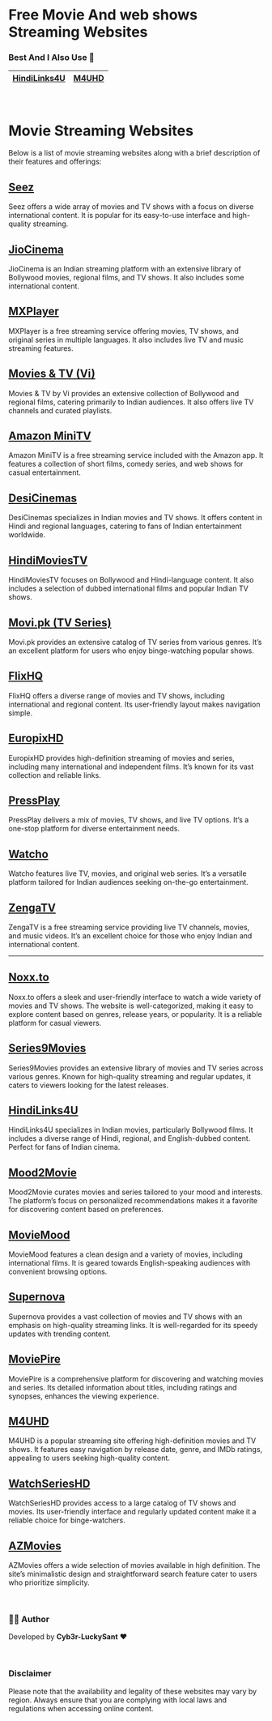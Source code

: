 # Free Movie And web shows Streaming Websites 

### Best And I Also Use 💖

| **[HindiLinks4U](https://hindilinks4u.express/)**      | **[M4UHD](https://m4uhd.com.co/)**  | 
|-------------------|------------------|
<br>

# Movie Streaming Websites

Below is a list of movie streaming websites along with a brief description of their features and offerings:

## [Seez](https://seez.su/)
Seez offers a wide array of movies and TV shows with a focus on diverse international content. It is popular for its easy-to-use interface and high-quality streaming.

## [JioCinema](https://www.jiocinema.com/)
JioCinema is an Indian streaming platform with an extensive library of Bollywood movies, regional films, and TV shows. It also includes some international content.

## [MXPlayer](https://www.mxplayer.in/)
MXPlayer is a free streaming service offering movies, TV shows, and original series in multiple languages. It also includes live TV and music streaming features.

## [Movies & TV (Vi)](https://moviesandtv.myvi.in/)
Movies & TV by Vi provides an extensive collection of Bollywood and regional films, catering primarily to Indian audiences. It also offers live TV channels and curated playlists.

## [Amazon MiniTV](https://www.amazon.in/minitv)
Amazon MiniTV is a free streaming service included with the Amazon app. It features a collection of short films, comedy series, and web shows for casual entertainment.

## [DesiCinemas](https://desicinemas.tv/)
DesiCinemas specializes in Indian movies and TV shows. It offers content in Hindi and regional languages, catering to fans of Indian entertainment worldwide.

## [HindiMoviesTV](https://www.hindimoviestv.com/)
HindiMoviesTV focuses on Bollywood and Hindi-language content. It also includes a selection of dubbed international films and popular Indian TV shows.

## [Movi.pk (TV Series)](https://www.movi.pk/genre/tv-series/)
Movi.pk provides an extensive catalog of TV series from various genres. It’s an excellent platform for users who enjoy binge-watching popular shows.

## [FlixHQ](https://flixhq.click/home)
FlixHQ offers a diverse range of movies and TV shows, including international and regional content. Its user-friendly layout makes navigation simple.

## [EuropixHD](https://europixhd.site/)
EuropixHD provides high-definition streaming of movies and series, including many international and independent films. It’s known for its vast collection and reliable links.

## [PressPlay](https://pressplay.top/home/)
PressPlay delivers a mix of movies, TV shows, and live TV options. It’s a one-stop platform for diverse entertainment needs.

## [Watcho](https://www.watcho.com/)
Watcho features live TV, movies, and original web series. It’s a versatile platform tailored for Indian audiences seeking on-the-go entertainment.

## [ZengaTV](http://www.zengatv.com/)
ZengaTV is a free streaming service providing live TV channels, movies, and music videos. It’s an excellent choice for those who enjoy Indian and international content.

---

## [Noxx.to](https://noxx.to/)
Noxx.to offers a sleek and user-friendly interface to watch a wide variety of movies and TV shows. The website is well-categorized, making it easy to explore content based on genres, release years, or popularity. It is a reliable platform for casual viewers.

## [Series9Movies](https://series9movies.com/home)
Series9Movies provides an extensive library of movies and TV series across various genres. Known for high-quality streaming and regular updates, it caters to viewers looking for the latest releases.

## [HindiLinks4U](https://hindilinks4u.express/)
HindiLinks4U specializes in Indian movies, particularly Bollywood films. It includes a diverse range of Hindi, regional, and English-dubbed content. Perfect for fans of Indian cinema.

## [Mood2Movie](https://mood2movie.com/)
Mood2Movie curates movies and series tailored to your mood and interests. The platform’s focus on personalized recommendations makes it a favorite for discovering content based on preferences.

## [MovieMood](https://moviemood.ru/index-en.html)
MovieMood features a clean design and a variety of movies, including international films. It is geared towards English-speaking audiences with convenient browsing options.

## [Supernova](https://supernova.to/)
Supernova provides a vast collection of movies and TV shows with an emphasis on high-quality streaming links. It is well-regarded for its speedy updates with trending content.

## [MoviePire](https://moviepire.net/)
MoviePire is a comprehensive platform for discovering and watching movies and series. Its detailed information about titles, including ratings and synopses, enhances the viewing experience.

## [M4UHD](https://m4uhd.com.co/)
M4UHD is a popular streaming site offering high-definition movies and TV shows. It features easy navigation by release date, genre, and IMDb ratings, appealing to users seeking high-quality content.

## [WatchSeriesHD](https://watchserieshd.tv/)
WatchSeriesHD provides access to a large catalog of TV shows and movies. Its user-friendly interface and regularly updated content make it a reliable choice for binge-watchers.

## [AZMovies](https://azmovies.xyz/)
AZMovies offers a wide selection of movies available in high definition. The site’s minimalistic design and straightforward search feature cater to users who prioritize simplicity.



<br>

### 👨‍💻 Author  
Developed by **Cyb3r-LuckySant** ❤️  

<br>

### Disclaimer
Please note that the availability and legality of these websites may vary by region. Always ensure that you are complying with local laws and regulations when accessing online content.

